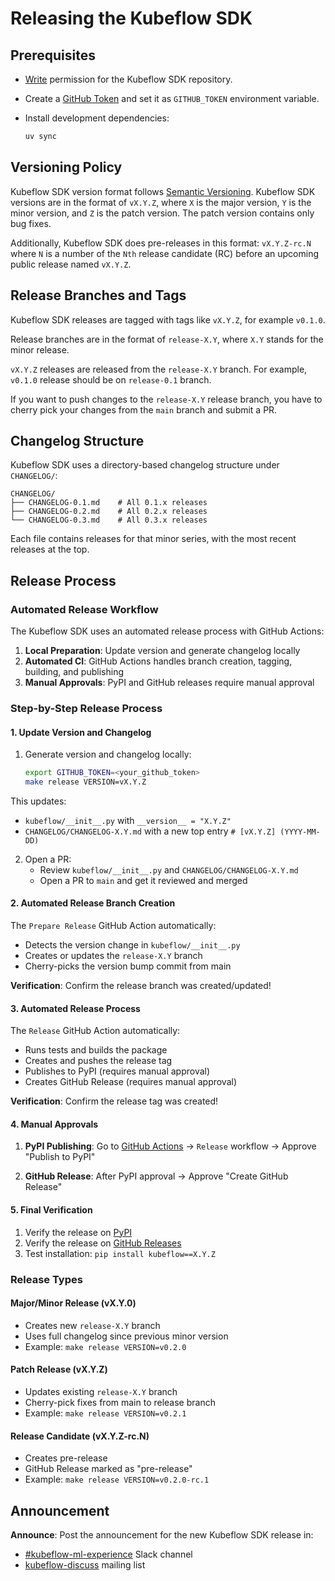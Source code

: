 # Releasing the Kubeflow SDK

## Prerequisites

- [Write](https://docs.github.com/en/organizations/managing-access-to-your-organizations-repositories/repository-permission-levels-for-an-organization#permission-levels-for-repositories-owned-by-an-organization)
  permission for the Kubeflow SDK repository.

- Create a [GitHub Token](https://docs.github.com/en/github/authenticating-to-github/keeping-your-account-and-data-secure/creating-a-personal-access-token) and set it as `GITHUB_TOKEN` environment variable.

- Install development dependencies:

  ```bash
  uv sync
  ```

## Versioning Policy

Kubeflow SDK version format follows [Semantic Versioning](https://semver.org/).
Kubeflow SDK versions are in the format of `vX.Y.Z`, where `X` is the major version, `Y` is
the minor version, and `Z` is the patch version.
The patch version contains only bug fixes.

Additionally, Kubeflow SDK does pre-releases in this format: `vX.Y.Z-rc.N` where `N` is a number
of the `Nth` release candidate (RC) before an upcoming public release named `vX.Y.Z`.

## Release Branches and Tags

Kubeflow SDK releases are tagged with tags like `vX.Y.Z`, for example `v0.1.0`.

Release branches are in the format of `release-X.Y`, where `X.Y` stands for
the minor release.

`vX.Y.Z` releases are released from the `release-X.Y` branch. For example,
`v0.1.0` release should be on `release-0.1` branch.

If you want to push changes to the `release-X.Y` release branch, you have to
cherry pick your changes from the `main` branch and submit a PR.

## Changelog Structure

Kubeflow SDK uses a directory-based changelog structure under `CHANGELOG/`:

```
CHANGELOG/
├── CHANGELOG-0.1.md    # All 0.1.x releases
├── CHANGELOG-0.2.md    # All 0.2.x releases
└── CHANGELOG-0.3.md    # All 0.3.x releases
```

Each file contains releases for that minor series, with the most recent releases at the top.

## Release Process

### Automated Release Workflow

The Kubeflow SDK uses an automated release process with GitHub Actions:

1. **Local Preparation**: Update version and generate changelog locally
2. **Automated CI**: GitHub Actions handles branch creation, tagging, building, and publishing
3. **Manual Approvals**: PyPI and GitHub releases require manual approval

### Step-by-Step Release Process

#### 1. Update Version and Changelog

1. Generate version and changelog locally:

   ```sh
   export GITHUB_TOKEN=<your_github_token>
   make release VERSION=vX.Y.Z
   ```

This updates:
- `kubeflow/__init__.py` with `__version__ = "X.Y.Z"`
- `CHANGELOG/CHANGELOG-X.Y.md` with a new top entry `# [vX.Y.Z] (YYYY-MM-DD)`

2. Open a PR:
   - Review `kubeflow/__init__.py` and `CHANGELOG/CHANGELOG-X.Y.md`
   - Open a PR to `main` and get it reviewed and merged

#### 2. Automated Release Branch Creation

The `Prepare Release` GitHub Action automatically:

- Detects the version change in `kubeflow/__init__.py`
- Creates or updates the `release-X.Y` branch
- Cherry-picks the version bump commit from main

**Verification**: Confirm the release branch was created/updated!

#### 3. Automated Release Process

The `Release` GitHub Action automatically:

- Runs tests and builds the package
- Creates and pushes the release tag
- Publishes to PyPI (requires manual approval)
- Creates GitHub Release (requires manual approval)

**Verification**: Confirm the release tag was created!

#### 4. Manual Approvals

1. **PyPI Publishing**: Go to [GitHub Actions](https://github.com/kubeflow/sdk/actions) → `Release` workflow → Approve "Publish to PyPI"

2. **GitHub Release**: After PyPI approval → Approve "Create GitHub Release"

#### 5. Final Verification

1. Verify the release on [PyPI](https://pypi.org/project/kubeflow/)
2. Verify the release on [GitHub Releases](https://github.com/kubeflow/sdk/releases)
3. Test installation: `pip install kubeflow==X.Y.Z`

### Release Types

#### Major/Minor Release (vX.Y.0)

- Creates new `release-X.Y` branch
- Uses full changelog since previous minor version
- Example: `make release VERSION=v0.2.0`

#### Patch Release (vX.Y.Z)

- Updates existing `release-X.Y` branch
- Cherry-pick fixes from main to release branch
- Example: `make release VERSION=v0.2.1`

#### Release Candidate (vX.Y.Z-rc.N)

- Creates pre-release
- GitHub Release marked as "pre-release"
- Example: `make release VERSION=v0.2.0-rc.1`

## Announcement

**Announce**: Post the announcement for the new Kubeflow SDK release in:
- [#kubeflow-ml-experience](https://www.kubeflow.org/docs/about/community/#slack-channels) Slack channel
- [kubeflow-discuss](https://www.kubeflow.org/docs/about/community/#kubeflow-mailing-list) mailing list
